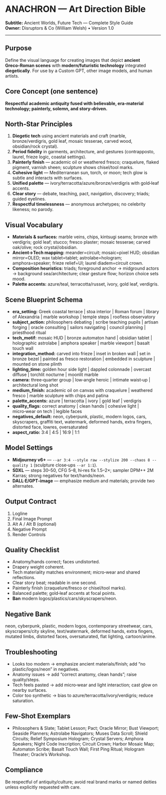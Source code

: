 # ANACHRON — Art Direction Bible
**Subtitle:** Ancient Worlds, Future Tech — Complete Style Guide  
**Owner:** Disruptors & Co (William Welsh) • Version 1.0

---

## Purpose
Define the visual language for creating images that depict **ancient Greco‑Roman scenes** with **modern/futuristic technology** integrated **diegetically**. For use by a Custom GPT, other image models, and human artists.

## Core Concept (one sentence)
**Respectful academic antiquity fused with believable, era‑material technology; painterly, solemn, and story‑driven.**

## North‑Star Principles
1. **Diegetic tech** using ancient materials and craft (marble, bronze/verdigris, gold leaf, mosaic tesserae, carved wood, obsidian/rock crystal).
2. **Period fidelity** in garments, architecture, and gestures (contrapposto, laurel, frieze logic, coastal settings).
3. **Painterly finish** — academic oil or weathered fresco; craquelure, flaked pigment, varnish sheen; sculpture shows chisel/tool marks.
4. **Cohesive light** — Mediterranean sun, torch, or moon; tech glow is subtle and interacts with surfaces.
5. **Unified palette** — ivory/terracotta/azure/bronze/verdigris with gold‑leaf accents.
6. **Clear story** — debate, teaching, pact, navigation, discovery; triads; guided eyelines.
7. **Respectful timelessness** — anonymous archetypes; no celebrity likeness; no parody.

## Visual Vocabulary
- **Materials & surfaces:** marble veins, chips, kintsugi seams; bronze with verdigris; gold leaf; stucco; fresco plaster; mosaic tesserae; carved oak/olive; rock crystal/obsidian.
- **Ancient→Tech mapping:** meander=circuit; mosaic=pixel HUD; obsidian mirror=OLED; wax tablet=tablet; astrolabe=hologram; amphora=speaker; frieze relief=UI; laurel diadem=circuit crown.
- **Composition heuristics:** triads; foreground anchor → midground actors → background sea/architecture; clear gesture flow; horizon choice sets mood.
- **Palette accents:** azure/teal, terracotta/russet, ivory, gold leaf, verdigris.

## Scene Blueprint Schema
- **era_setting:** Greek coastal terrace | stoa interior | Roman forum | library of Alexandria | marble workshop | temple steps | roofless observatory  
- **subject_action:** philosophers debating | scribe teaching pupils | artisan forging | oracle consulting | sailors navigating | council planning | priesthood ritual  
- **tech_motif:** mosaic HUD | bronze automaton hand | obsidian tablet | holographic astrolabe | amphora speaker | marble viewport | basalt touch wall  
- **integration_method:** carved into frieze | inset in broken wall | set in bronze bezel | painted as fresco restoration | embedded in sculpture | mounted on stone plinth  
- **lighting_time:** golden hour side light | dappled colonnade | overcast diffuse | torchlit nocturne | moonlit marble  
- **camera:** three‑quarter group | low‑angle heroic | intimate waist‑up | architectural long shot  
- **medium_finish:** academic oil on canvas with craquelure | weathered fresco | marble sculpture with chips and patina  
- **palette_accents:** azure | terracotta | ivory | gold leaf | verdigris  
- **quality_flags:** correct anatomy | clean hands | cohesive light | micro‑wear on tech | legible faces  
- **negatives_default:** neon, cyberpunk, plastic, modern logos, cars, skyscrapers, graffiti text, watermark, deformed hands, extra fingers, distorted face, lowres, oversaturated  
- **aspect_ratio:** 3:4 | 4:5 | 16:9 | 1:1

## Model Settings
- **Midjourney v6+** — `--ar 3:4 --style raw --stylize 200 --chaos 8 --quality 1` (sculpture close‑ups `--ar 1:1`).
- **SDXL** — steps 30–50, CFG 5–8, hi‑res fix 1.5–2×; sampler DPM++ 2M Karras; strong negatives for text/hands/neon.
- **DALL·E/GPT‑image** — emphasize medium and materials; provide two alternates.

## Output Contract
1. Logline  
2. Final Image Prompt  
3. Alt A / Alt B (optional)  
4. Negative Prompt  
5. Render Controls

## Quality Checklist
- Anatomy/hands correct; faces undistorted.  
- Drapery weight coherent.  
- Tech materiality matches environment; micro‑wear and shared reflections.  
- Clear story beat; readable in one second.  
- Painterly finish (craquelure/fresco or chisel/tool marks).  
- Balanced palette; gold‑leaf accents at focal points.  
- **Ban** modern logos/plastics/cars/skyscrapers/neon.

## Negative Bank
neon, cyberpunk, plastic, modern logos, contemporary streetwear, cars, skyscrapers/city skyline, text/watermark, deformed hands, extra fingers, mutated limbs, distorted faces, oversaturated, flat lighting, cartoon/anime.

## Troubleshooting
- Looks too modern → emphasize ancient materials/finish; add “no plastic/logos/neon” in negatives.  
- Anatomy issues → add “correct anatomy, clean hands”; raise quality/steps.  
- Tech feels pasted → add micro‑wear and light interaction; cast glow on nearby surfaces.  
- Color too synthetic → bias to azure/terracotta/ivory/verdigris; reduce saturation.

## Few‑Shot Exemplars
- Philosophers & Slate; Tablet Lesson; Pact; Oracle Mirror; Bust Viewport; Seaside Planners; Astrolabe Navigators; Muses Data Scroll; Shield Circuits; Relief Symposium Hologram; Crystal Servers; Amphora Speakers; Night Code Inscription; Circuit Crown; Harbor Mosaic Map; Automaton Scribe; Basalt Touch Wall; First Ping Ritual; Hologram Theater; Oracle’s Workshop.

## Compliance
Be respectful of antiquity/culture; avoid real brand marks or named deities unless explicitly requested with care.
